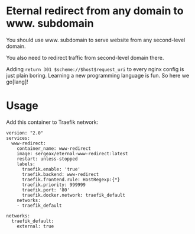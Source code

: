 Eternal redirect from any domain to www. subdomain
==================================================

You should use www. subdomain to serve website from any second-level domain.

You also need to redirect traffic from second-level domain there.

Adding `return 301 $scheme://$host$request_uri` to every nginx config
is just plain boring. Learning a new programming language is fun. So
here we go[lang]!

Usage
=====

Add this container to Traefik network:

```docker-compose
version: "2.0"
services:
  www-redirect:
    container_name: www-redirect
    image: sergeax/eternal-www-redirect:latest
    restart: unless-stopped
    labels:
      traefik.enable: 'true'
      traefik.backend: www-redirect
      traefik.frontend.rule: HostRegexp:{*}
      traefik.priority: 999999
      traefik.port: '80'
      traefik.docker.network: traefik_default
    networks:
    - traefik_default

networks:
  traefik_default:
    external: true
```

